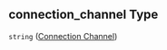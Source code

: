 ## connection_channel Type

`string` ([Connection Channel](iea43\_wra_data_model-properties-measurement-location-measurement-location-properties-measurement-point-measurement-point-properties-sensor-configuration-sensor-configuration-properties-connection-channel.md))
